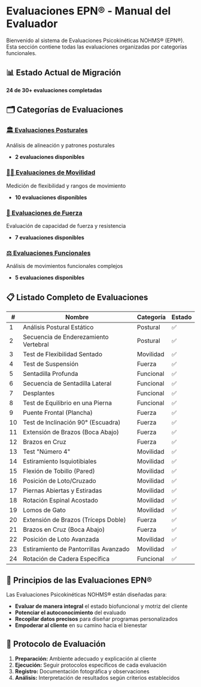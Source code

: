 # Evaluaciones EPN® - Manual del Evaluador

Bienvenido al sistema de Evaluaciones Psicokinéticas NOHMS® (EPN®). Esta sección contiene todas las evaluaciones organizadas por categorías funcionales.

## 📊 Estado Actual de Migración
**24 de 30+ evaluaciones completadas**

## 🗂️ Categorías de Evaluaciones

### [🏛️ Evaluaciones Posturales](./postura/)
Análisis de alineación y patrones posturales
- **2 evaluaciones disponibles**

### [🤸‍♂️ Evaluaciones de Movilidad](./movilidad/)
Medición de flexibilidad y rangos de movimiento
- **10 evaluaciones disponibles**

### [💪 Evaluaciones de Fuerza](./fuerza/)
Evaluación de capacidad de fuerza y resistencia
- **7 evaluaciones disponibles**

### [⚖️ Evaluaciones Funcionales](./funcional/)
Análisis de movimientos funcionales complejos
- **5 evaluaciones disponibles**

## 📋 Listado Completo de Evaluaciones

| # | Nombre | Categoría | Estado |
|---|--------|-----------|---------|
| 1 | Análisis Postural Estático | Postural | ✅ |
| 2 | Secuencia de Enderezamiento Vertebral | Postural | ✅ |
| 3 | Test de Flexibilidad Sentado | Movilidad | ✅ |
| 4 | Test de Suspensión | Fuerza | ✅ |
| 5 | Sentadilla Profunda | Funcional | ✅ |
| 6 | Secuencia de Sentadilla Lateral | Funcional | ✅ |
| 7 | Desplantes | Funcional | ✅ |
| 8 | Test de Equilibrio en una Pierna | Funcional | ✅ |
| 9 | Puente Frontal (Plancha) | Fuerza | ✅ |
| 10 | Test de Inclinación 90° (Escuadra) | Fuerza | ✅ |
| 11 | Extensión de Brazos (Boca Abajo) | Fuerza | ✅ |
| 12 | Brazos en Cruz | Fuerza | ✅ |
| 13 | Test "Número 4" | Movilidad | ✅ |
| 14 | Estiramiento Isquiotibiales | Movilidad | ✅ |
| 15 | Flexión de Tobillo (Pared) | Movilidad | ✅ |
| 16 | Posición de Loto/Cruzado | Movilidad | ✅ |
| 17 | Piernas Abiertas y Estiradas | Movilidad | ✅ |
| 18 | Rotación Espinal Acostado | Movilidad | ✅ |
| 19 | Lomos de Gato | Movilidad | ✅ |
| 20 | Extensión de Brazos (Tríceps Doble) | Fuerza | ✅ |
| 21 | Brazos en Cruz (Boca Abajo) | Fuerza | ✅ |
| 22 | Posición de Loto Avanzada | Movilidad | ✅ |
| 23 | Estiramiento de Pantorrillas Avanzado | Movilidad | ✅ |
| 24 | Rotación de Cadera Específica | Funcional | ✅ |

## 🎯 Principios de las Evaluaciones EPN®

Las Evaluaciones Psicokinéticas NOHMS® están diseñadas para:

- **Evaluar de manera integral** el estado biofuncional y motriz del cliente
- **Potenciar el autoconocimiento** del evaluado
- **Recopilar datos precisos** para diseñar programas personalizados
- **Empoderar al cliente** en su camino hacia el bienestar

## 📝 Protocolo de Evaluación

1. **Preparación:** Ambiente adecuado y explicación al cliente
2. **Ejecución:** Seguir protocolos específicos de cada evaluación  
3. **Registro:** Documentación fotográfica y observaciones
4. **Análisis:** Interpretación de resultados según criterios establecidos
